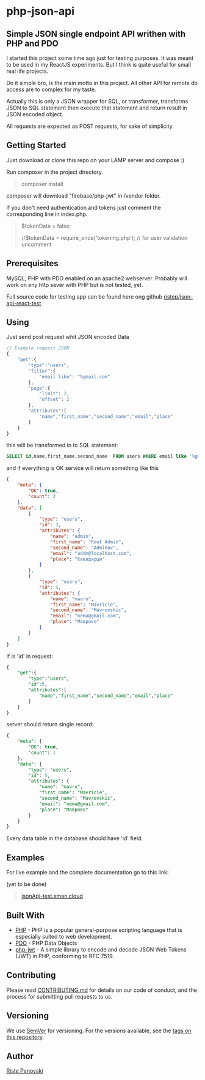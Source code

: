 # php-json-api

## Simple JSON single endpoint API writhen with PHP and PDO

I started this project some time ago just for testing purposes. It was meant to be used in my ReactJS experiments. But I think is quite useful for small real life projects.

Do it simple bro, is the main motto in this project. All other API for remote db access are to complex for my taste.

Actually this is only a JSON wrapper for SQL, or transformer, transforms JSON to SQL statement then execute that statement and return result in JSON encoded object.

All requests are expected as POST requests, for sake of simplicity.

## Getting Started

Just download or clone this repo on your LAMP server and compose :)

Run composer in the project directory. 

>
>composer install
>

composer will download "firebase/php-jwt" in /vendor folder. 

If you don't need authentication and tokens just comment the corresponding line in index.php.
>
>$tokenData = false;
>
>//$tokenData = require_once('tokening.php'); // for user validation uncomment


## Prerequisites

MySQL, PHP with PDO enabled on an apache2 webserver. Probably will work on eny http sever with PHP but is not tested, yet.

Full source code for testing app can be found here ong github [ristep/json-api-react-test](https://github.com/ristep/json-api-react-test)

## Using

Just send post request whit JSON encoded Data

```js
// Example request JSON
{
    "get":{
        "type":"users",
        "filter":{
            "email like": "%gmail.com"
        },
        "page":{
            "limit": 2,
            "offset": 2
        },
        "attributes":[
            "name","first_name","second_name","email","place"
        ]
    }    
}
```

this will be transformed in to SQL statement:

```SQL
SELECT id,name,first_name,second_name  FROM users WHERE email like '%gmail.com' limit 2 offset 0;
```

and if everything is OK service will return something like this

```json
{
    "meta": {
        "OK": true,
        "count": 2
    },
    "data": [
        {
            "type": "users",
            "id": 3,
            "attributes": {
                "name": "admin",
                "first_name": "Root Admin",
                "second_name": "Adminov",
                "email": "addm@localhost.com",
                "place": "Кавадарци"
            }
        },
        {
            "type": "users",
            "id": 5,
            "attributes": {
                "name": "mavro",
                "first_name": "Mavricie",
                "second_name": "Mavrovskic",
                "email": "nema@gmail.com",
                "place": "Маврово"
            }
        }
    ]
}
```

If is 'id' in request:

```sql
{
    "get":{
        "type":"users",
        "id":5, 
        "attributes":[
            "name","first_name","second_name","email","place"
        ]
    }    
}
```

server should return single record:

```sql
{
    "meta": {
        "OK": true,
        "count": 1
    },
    "data": {
        "type": "users",
        "id": 5,
        "attributes": {
            "name": "mavro",
            "first_name": "Mavricie",
            "second_name": "Mavrovskic",
            "email": "nema@gmail.com",
            "place": "Маврово"
        }
    }
}
```

Every data table in the database should have 'id' field.

## Examples

For live example and the complete documentation  go to this link:

(yet to be done)

>
> <a href="https://jsonApi-test.sman.cloud/" target="_blank">jsonApi-test.sman.cloud</a>
>

## Built With

* [PHP](https://www.php.net/) - PHP is a popular general-purpose scripting language that is especially suited to web development.
* [PDO](https://www.php.net/manual/en/book.pdo.php) - PHP Data Objects
* [php-jwt](https://github.com/firebase/php-jwt) - A simple library to encode and decode JSON Web Tokens (JWT) in PHP, conforming to RFC 7519.

## Contributing

Please read [CONTRIBUTING.md](./CONTRIBUTING.md) for details on our code of conduct, and the process for submitting pull requests to us.

## Versioning

We use [SemVer](http://semver.org/) for versioning. For the versions available, see the [tags on this repository](https://github.com/ristep/SimpJ2J/tags).

## Author

[Riste Panovski](https://github.com/ristep)
